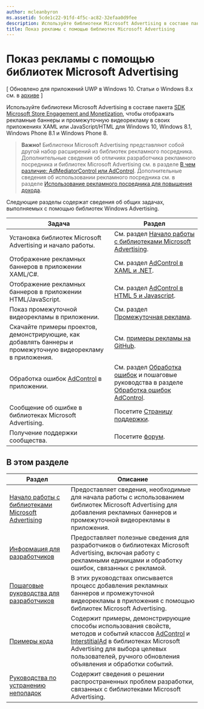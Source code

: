 ```yaml
---
author: mcleanbyron
ms.assetid: 5cde1c22-91fd-4f5c-ac82-32efaa0d9fee
description: Используйте библиотеки Microsoft Advertising в составе пакета SDK Microsoft Store Engagement and Monetization, чтобы отображать рекламные баннеры и промежуточную видеорекламу в своих приложениях XAML или JavaScript/HTML.
title: Показ рекламы с помощью библиотек Microsoft Advertising
---
```


# Показ рекламы с помощью библиотек Microsoft Advertising


\[ Обновлено для приложений UWP в Windows 10. Статьи о Windows 8.x см. в [архиве](http://go.microsoft.com/fwlink/p/?linkid=619132) \]

Используйте библиотеки Microsoft Advertising в составе пакета [SDK Microsoft Store Engagement and Monetization](monetize-your-app-with-the-microsoft-store-engagement-and-monetization-sdk.md), чтобы отображать рекламные баннеры и промежуточную видеорекламу в своих приложениях XAML или JavaScript/HTML для Windows 10, Windows 8.1, Windows Phone 8.1 и Windows Phone 8.

> **Важно!** Библиотеки Microsoft Advertising представляют собой другой набор расширений из библиотек рекламного посредника. Дополнительные сведения об отличиях разработчика рекламного посредника и библиотек Microsoft Advertising см. в разделе [В чем различие: AdMediatorControl или AdControl](what-is-the-difference-admediatorcontrol-or-adcontrol.md). Дополнительные сведения об использовании рекламного посредника см. в разделе [Использование рекламного посредника для повышения дохода](https://msdn.microsoft.com/windows/uwp/monetize/use-ad-mediation-to-maximize-revenue).

 
Следующие разделы содержат сведения об общих задачах, выполняемых с помощью библиотек Windows Advertising.

|  Задача    | Раздел |               
|----------|-------|
| Установка библиотек Microsoft Advertising и начало работы.     | См. раздел [Начало работы с библиотеками Microsoft Advertising](get-started-with-microsoft-advertising-libraries.md).        |
| Отображение рекламных баннеров в приложении XAML/C#.     | См. раздел [AdControl в XAML и .NET](adcontrol-in-xaml-and--net.md).        |
| Отображение рекламных баннеров в приложении HTML/JavaScript.     | См. раздел [AdControl в HTML 5 и Javascript](adcontrol-in-html-5-and-javascript.md).        |
| Показ промежуточной видеорекламы в приложении.     |См. раздел [Промежуточная реклама](interstitial-ads.md).       |
| Скачайте примеры проектов, демонстрирующие, как добавлять баннеры и промежуточную видеорекламу в приложения.     |См. [примеры рекламы на GitHub](http://aka.ms/githubads).       |
| Обработка ошибок [AdControl](https://msdn.microsoft.com/library/windows/apps/microsoft.advertising.winrt.ui.adcontrol.aspx) в приложении.     | См. раздел [Обработка ошибок](error-handling-with-advertising-libraries.md) и пошаговые руководства в разделе [Обработка ошибок AdControl](adcontrol-error-handling.md).       |
| Сообщение об ошибке в библиотеках Microsoft Advertising.     | Посетите [Страницу поддержки](https://go.microsoft.com/fwlink/p/?LinkId=331508).        |
| Получение поддержки сообщества.     | Посетите [форум](http://go.microsoft.com/fwlink/p/?LinkId=401266).       |

 

## В этом разделе

| Раздел                                                                                                       | Описание                 |
|-------------------------------------------------------------------------------------------------------------|-----------------------------|
| [Начало работы с библиотеками Microsoft Advertising](get-started-with-microsoft-advertising-libraries.md) |  Предоставляет сведения, необходимые для начала работы с использованием библиотек Microsoft Advertising для добавления рекламных баннеров и промежуточной видеорекламы в приложения.  |
| [Информация для разработчиков](developer-information.md)        |  Предоставляет полезные сведения для разработчиков о библиотеках Microsoft Advertising, включая работу с рекламными единицами и обработку ошибок, связанных с рекламой.    |
| [Пошаговые руководства для разработчиков](developer-walkthroughs.md)     |  В этих руководствах описывается процесс добавления рекламных баннеров и промежуточной видеорекламы в приложения с помощью библиотек Microsoft Advertising.   |
| [Примеры кода](code-samples.md)         |  Содержит примеры, демонстрирующие способы использования свойств, методов и событий классов [AdControl](https://msdn.microsoft.com/library/windows/apps/microsoft.advertising.winrt.ui.adcontrol.aspx) и [InterstitialAd](https://msdn.microsoft.com/library/windows/apps/microsoft.advertising.winrt.ui.interstitialad.aspx) в библиотеках Microsoft Advertising для выбора целевых пользователей, ручного обновления объявления и обработки событий.   |
| [Руководства по устранению неполадок](troubleshooting-guides.md)      |  Содержит сведения о решении распространенных проблем разработки, связанных с библиотеками Microsoft Advertising.   |



 

 


<!--HONumber=May16_HO2-->


